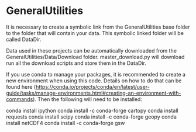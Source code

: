 # GeneralUtilities

It is necessary to create a symbolic link from the GeneralUtilities base folder to the folder that will contain your data. This symbolic linked folder will be called DataDir.

Data used in these projects can be automatically downloaded from the GeneralUtilities/Data/Download folder.
master_download.py will download run all the download scripts and store them in the DataDir.

If you use conda to manage your packages, it is recommended to create a new environment when using this code. Details on how to do that can be found here (https://conda.io/projects/conda/en/latest/user-guide/tasks/manage-environments.html#creating-an-environment-with-commands). Then the following will need to be installed:


conda install ipython
conda install -c conda-forge cartopy
conda install requests
conda install scipy
conda install -c conda-forge geopy
conda install netCDF4
conda install -c conda-forge gsw
